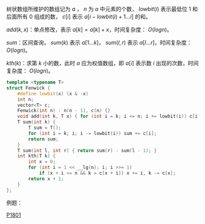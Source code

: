树状数组所维护的数组记为 $a$ ， $n$ 为 $a$ 中元素的个数， $lowbit(i)$ 表示最低位 $1$ 和后面所有 $0$ 组成的数， $c[i]$ 表示 $a[i-lowbit(i)+1...i]$ 的和。

$add(k, x)$：单点修改，表示 $a[k]=a[k]+x$，时间复杂度： $O(logn)$。

$sum$：区间查询， $sum(k)$ 表示 $a[1...k]$， $sum(l, r)$ 表示 $a[l...r]$，时间复杂度： $O(logn)$。

$kth(k)$：求第 $k$ 小的数，此时 $a$ 应为权值数组，即 $a[i]$ 表示数 $i$ 出现的次数，时间复杂度： $O(logn)$。

```c++
template <typename T>
struct Fenwick {
    #define lowbit(x) (x & -x)
    int n;
    vector<T> c;
    Fenwick(int n) : n(n - 1), c(n) {}
    void add(int k, T x) { for (int i = k; i <= n; i += lowbit(i)) c[i] += x; }
    T sum(int k) {
        T sum = T();
        for (int i = k; i; i -= lowbit(i)) sum += c[i];
        return sum;
    }
    T sum(int l, int r) { return sum(r) - sum(l - 1); }
    int kth(T k) {
        int x = 0;
        for (int i = 1 << __lg(n); i; i >>= 1)
            if (x + i <= n && k > c[x + i]) x += i, k -= c[x];
        return x + 1;
    }
};
```

例题：

[P1801](https://www.luogu.com.cn/problem/P1801)

